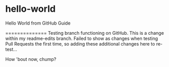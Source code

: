 # hello-world
Hello World from GitHub Guide

============== 
Testing branch functioning on GitHub. This is a change within my readme-edits branch. 
Failed to show as changes when testing Pull Requests the first time, so adding these additional changes here to re-test...

How 'bout now, chump?
